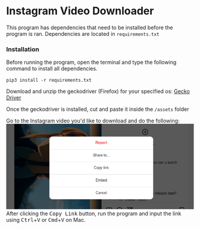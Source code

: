 # Instagram Video Downloader

This program has dependencies that need to be installed before the program is ran. Dependencies are located in `requirements.txt`

### Installation
Before running the program, open the terminal and type the following command to install all dependencies.
```
pip3 install -r requirements.txt
```

Download and unzip the geckodriver (Firefox) for your specified os: [Gecko Driver](https://github.com/mozilla/geckodriver/releases)

Once the geckodriver is installed, cut and paste it inside the `/assets` folder

Go to the Instagram video you'd like to download and do the following:
![Copy Link](assets/images/copylink.png)
After clicking the <kbd>Copy Link</kbd> button, run the program and input the link using <kbd>Ctrl</kbd>+<kbd>V</kbd> or <kbd>Cmd</kbd>+<kbd>V</kbd> on Mac.
